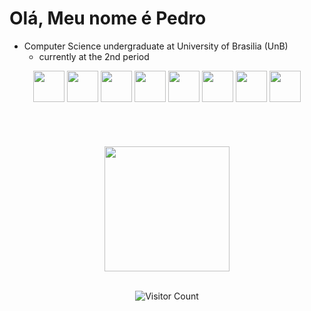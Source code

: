 # **Olá, Meu nome é Pedro**   
- Computer Science undergraduate at University of Brasilia (UnB)
    - currently at the 2nd period

<div align = "center">

<img height="50" width="50" src="https://cdn.jsdelivr.net/gh/devicons/devicon/icons/react/react-original.svg" />
<img height="50" width="50" src="https://cdn.jsdelivr.net/gh/devicons/devicon/icons/nextjs/nextjs-original.svg" /> 
<img height="50" width="50" src="https://cdn.jsdelivr.net/gh/devicons/devicon/icons/python/python-original.svg"/>
<img height="50" width="50" src="https://cdn.jsdelivr.net/gh/devicons/devicon/icons/html5/html5-original.svg"/>
<img height="50" width="50" src="https://cdn.jsdelivr.net/gh/devicons/devicon/icons/css3/css3-original.svg" />
<img height="50" width="50" src="https://cdn.jsdelivr.net/gh/devicons/devicon/icons/java/java-original.svg" />
<img height="50" width="50" src="https://cdn.jsdelivr.net/gh/devicons/devicon/icons/javascript/javascript-original.svg" />
<img height="50" width="50" src="https://cdn.jsdelivr.net/gh/devicons/devicon/icons/typescript/typescript-original.svg" />
          
          

          
                            

</div>
<br></br>
<div align ="center">
<br></br>
<a href="https://github.com/anuraghazra/convoychat">
  <img height=200 align="center" src="https://github-readme-stats.vercel.app/api/top-langs?username=PeCMay2105&langs_count=10&layout=compact&hide_progress=true&card_width=320&theme=dark#gh-dark-mode-only" />
</a>
<br></br>

![Visitor Count](https://profile-counter.glitch.me/PeCMay2105/count.svg)

</div>